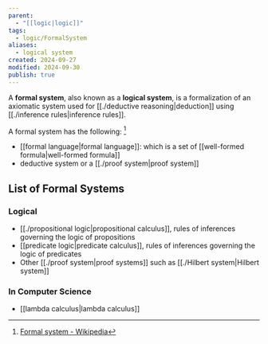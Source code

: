 ```yaml
---
parent:
  - "[[logic|logic]]"
tags:
  - logic/FormalSystem
aliases:
  - logical system
created: 2024-09-27
modified: 2024-09-30
publish: true
---
```

A **formal system**, also known as a **logical system**, is a formalization of an axiomatic system used for [[./deductive reasoning|deduction]] using [[./inference rules|inference rules]].

A formal system has the following: [^1]
- [[formal language|formal language]]: which is a set of [[well-formed formula|well-formed formula]]
- deductive system or a [[./proof system|proof system]]

## List of Formal Systems
### Logical
- [[./propositional logic|propositional calculus]], rules of inferences governing the logic of propositions
- [[predicate logic|predicate calculus]], rules of inferences governing the logic of predicates
- Other [[./proof system|proof systems]] such as [[./Hilbert system|Hilbert system]]
### In Computer Science
- [[lambda calculus|lambda calculus]]

[^1]: [Formal system - Wikipedia](https://en.wikipedia.org/wiki/Formal_system)